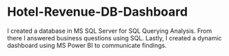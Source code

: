 # Hotel-Revenue-DB-Dashboard
I created a database in MS SQL Server for SQL Querying Analysis. From there I answered business questions using SQL. Lastly, I created a dynamic dashboard using MS Power BI to communicate findings.

